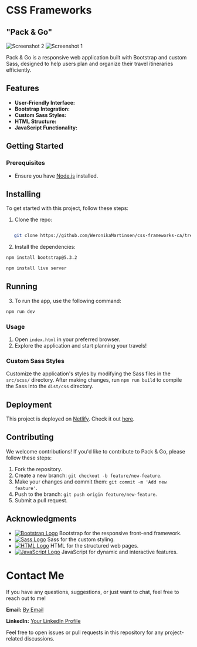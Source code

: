 # CSS Frameworks

## "Pack & Go"

![Screenshot 2](images/readme.jpg)
![Screenshot 1](images/readme2.jpg)

Pack & Go is a responsive web application built with Bootstrap and custom Sass, designed to help users plan and organize their travel itineraries efficiently.

## Features

- **User-Friendly Interface:**
- **Bootstrap Integration:**
- **Custom Sass Styles:**
- **HTML Structure:**
- **JavaScript Functionality:**

## Getting Started

### Prerequisites

- Ensure you have [Node.js](https://nodejs.org/) installed.

## Installing

To get started with this project, follow these steps:

1. Clone the repo:

```bash

   git clone https://github.com/WeronikaMartinsen/css-frameworks-ca/tree/css-frameworks

```

2. Install the dependencies:

```bash
npm install bootstrap@5.3.2

```

```bash
npm install live server

```

## Running

3. To run the app, use the following command:

```bash
npm run dev

```

### Usage

1. Open `index.html` in your preferred browser.
2. Explore the application and start planning your travels!

### Custom Sass Styles

Customize the application's styles by modifying the Sass files in the `src/scss/` directory. After making changes, run `npm run build` to compile the Sass into the `dist/css` directory.

## Deployment

This project is deployed on [Netlify](https://pack-and-go-weronika-martinsen.netlify.app/). Check it out [here](YOUR_NETLIFY_DEPLOYMENT_URL).

## Contributing

We welcome contributions! If you'd like to contribute to Pack & Go, please follow these steps:

1. Fork the repository.
2. Create a new branch: `git checkout -b feature/new-feature`.
3. Make your changes and commit them: `git commit -m 'Add new feature'`.
4. Push to the branch: `git push origin feature/new-feature`.
5. Submit a pull request.

## Acknowledgments

- [![Bootstrap Logo](https://img.icons8.com/color/24/000000/bootstrap.png)](https://getbootstrap.com/) Bootstrap for the responsive front-end framework.
- [![Sass Logo](https://img.icons8.com/color/24/000000/sass.png)](https://sass-lang.com/) Sass for the custom styling.
- [![HTML Logo](https://img.icons8.com/color/24/000000/html-5.png)](https://developer.mozilla.org/en-US/docs/Web/HTML) HTML for the structured web pages.
- [![JavaScript Logo](https://img.icons8.com/color/24/000000/javascript.png)](https://developer.mozilla.org/en-US/docs/Web/JavaScript) JavaScript for dynamic and interactive features.

# Contact Me

If you have any questions, suggestions, or just want to chat, feel free to reach out to me!

**Email:** [By Email](wb3167@gmail.com)

**LinkedIn:** [Your LinkedIn Profile](https://www.linkedin.com/in/weronika-martinsen-a655a1246/)

Feel free to open issues or pull requests in this repository for any project-related discussions.
